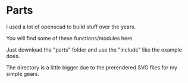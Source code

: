 # Parts

I used a lot of openscad to build stuff over the years.

You will find some of these functions/modules here.

Just download the "parts" folder and use the "include" like the example does.

The directory is a little bigger due to the prerendered SVG files for my simple gears.
